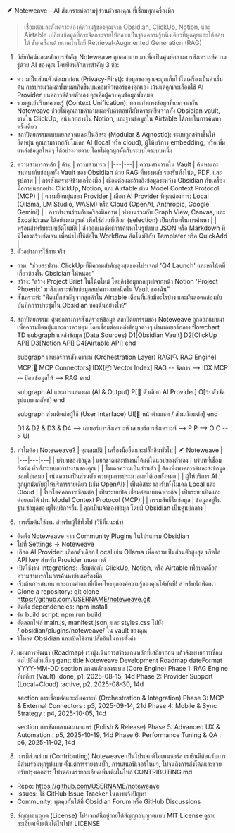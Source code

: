 🪶 Noteweave – AI สังเคราะห์ความรู้ส่วนตัวของคุณ ที่เชื่อมทุกเครื่องมือ


> เชื่อมต่อและสังเคราะห์องค์ความรู้ของคุณจาก Obsidian, ClickUp, Notion, และ Airtable เปลี่ยนข้อมูลที่กระจัดกระจายให้กลายเป็นฐานความรู้หนึ่งเดียวที่พูดคุยและโต้ตอบได้ ขับเคลื่อนด้วยเทคโนโลยี Retrieval-Augmented Generation (RAG)
> 
1. วิสัยทัศน์และหลักการสำคัญ
Noteweave ถูกออกแบบมาเพื่อเป็นศูนย์กลางการสังเคราะห์ความรู้ด้วย AI ของคุณ โดยยึดหลักการสำคัญ 3 ข้อ:
 * ความเป็นส่วนตัวต้องมาก่อน (Privacy-First): ข้อมูลของคุณจะถูกเก็บไว้ในเครื่องเป็นค่าเริ่มต้น การประมวลผลทั้งหมดเกิดขึ้นบนคอมพิวเตอร์ของคุณเอง เว้นแต่คุณจะเลือกใช้ AI Provider บนคลาวด์ด้วยตัวเอง คุณคือผู้ควบคุมข้อมูลทั้งหมด
 * รวมศูนย์บริบทความรู้ (Context Unification): ทลายกำแพงข้อมูลที่แยกจากกัน Noteweave ช่วยให้คุณถามคำถามและรับคำตอบที่สังเคราะห์ขึ้นจากทั้ง Obsidian vault, งานใน ClickUp, หน้าเอกสารใน Notion, และฐานข้อมูลใน Airtable ได้ภายในการค้นหาครั้งเดียว
 * สถาปัตยกรรมแบบแยกส่วนและเป็นอิสระ (Modular & Agnostic): ระบบถูกสร้างขึ้นให้ยืดหยุ่น คุณสามารถสลับโมเดล AI (local หรือ cloud), ผู้ให้บริการ embedding, หรือเพิ่มแหล่งข้อมูลใหม่ๆ ได้อย่างง่ายดาย โดยไม่ถูกผูกมัดกับระบบใดระบบหนึ่ง
2. ความสามารถหลัก
| ด้าน | ความสามารถ |
|---|---|
| ความสามารถใน Vault | ค้นหาและสนทนากับข้อมูลทั้ง Vault ของ Obsidian ด้วย RAG ที่ทรงพลัง รองรับทั้งโน้ต, PDF, และรูปภาพ |
| การสังเคราะห์ข้ามเครื่องมือ | เชื่อมต่อและอ้างอิงข้อมูลระหว่าง Obsidian กับเครื่องมือภายนอกอย่าง ClickUp, Notion, และ Airtable ผ่าน Model Context Protocol (MCP) |
| ความยืดหยุ่นของ Provider | เลือก AI Provider ที่คุณต้องการ: Local (Ollama, LM Studio, WASM) หรือ Cloud (OpenAI, Anthropic, Google Gemini) |
| การทำงานร่วมกับเครื่องมือภาพ | ทำงานร่วมกับ Graph View, Canvas, และ Excalidraw ได้อย่างสมบูรณ์ เพื่อใช้ส่วนที่เลือก (selection) เป็นบริบทในการค้นหา |
| พร้อมสำหรับระบบอัตโนมัติ | ส่งออกผลลัพธ์การค้นหาในรูปแบบ JSON หรือ Markdown ที่มีโครงสร้างชัดเจน เพื่อนำไปใช้ต่อใน Workflow อัตโนมัติกับ Templater หรือ QuickAdd |
3. ตัวอย่างการใช้งานจริง
 * ถาม: “ช่วยสรุปงาน ClickUp ที่มีความสำคัญสูงสุดของโปรเจกต์ 'Q4 Launch' และหาโน้ตที่เกี่ยวข้องใน Obsidian ให้หน่อย”
 * สร้าง: “สร้าง Project Brief ในโน้ตใหม่ โดยดึงข้อมูลกลยุทธ์จากหน้า Notion 'Project Phoenix' มาสังเคราะห์กับข้อมูลสเปคทางเทคนิคใน Vault ของฉัน”
 * สังเคราะห์: “ฟีดแบ็กสำคัญจากลูกค้าใน Airtable เดือนที่แล้วมีอะไรบ้าง และมันสอดคล้องกับบันทึกการประชุมใน Obsidian ของฉันอย่างไร?”
4. สถาปัตยกรรม: ศูนย์กลางการสังเคราะห์ข้อมูล
สถาปัตยกรรมของ Noteweave ถูกออกแบบมาเพื่อความยืดหยุ่นและการควบคุม โดยเชื่อมต่อแหล่งข้อมูลต่างๆ ผ่านเลเยอร์กลาง
flowchart TD
    subgraph แหล่งข้อมูล (Data Sources)
        D1[Obsidian Vault]
        D2[ClickUp API]
        D3[Notion API]
        D4[Airtable API]
    end

    subgraph เลเยอร์การสังเคราะห์ (Orchestration Layer)
        RAG[🔍 RAG Engine]
        MCP[🧩 MCP Connectors]
        IDX[📦 Vector Index]
        RAG -- จัดการ --> IDX
        MCP -- ป้อนข้อมูลให้ --> RAG
    end

    subgraph AI และการแสดงผล (AI & Output)
        P[🤖 ตัวเลือก AI Provider]
        O[✨ ตัวจัดรูปแบบผลลัพธ์]
    end

    subgraph ส่วนติดต่อผู้ใช้ (User Interface)
        UI[💬 หน้าต่างแชท / ส่วนเชื่อมต่อ]
    end

    D1 & D2 & D3 & D4 --> เลเยอร์การสังเคราะห์
    เลเยอร์การสังเคราะห์ --> P
    P --> O
    O --> UI

5. ทำไมต้อง Noteweave?
| คุณสมบัติ | เครื่องมืออื่นและปลั๊กอินทั่วไป | 🪶 Noteweave |
|---|---|---|
| บริบทของข้อมูล | แยกขาดและทำงานได้แค่ในแอปของตัวเอง | บริบทที่เชื่อมถึงกัน ทั่วทั้งระบบการทำงานของคุณ |
| โมเดลความเป็นส่วนตัว | ต้องพึ่งพาคลาวด์และส่งข้อมูลออกไปเสมอ | เน้นความเป็นส่วนตัว ควบคุมการประมวลผลได้เองทั้งหมด |
| ผู้ให้บริการ AI | ถูกผูกมัดกับผู้ให้บริการรายเดียว (เช่น OpenAI) | เป็นอิสระ รองรับทั้งโมเดล Local และ Cloud |
| โปรโตคอลการเชื่อมต่อ | เป็นระบบปิด เชื่อมต่อแบบเฉพาะกิจ | เป็นระบบเปิดและต่อยอดได้ ผ่าน Model Context Protocol (MCP) |
| กรรมสิทธิ์ในข้อมูล | ข้อมูลอยู่ในฐานข้อมูลของผู้ให้บริการอื่น | คุณเป็นเจ้าของข้อมูล โดยมี Obsidian เป็นศูนย์กลาง |
6. การเริ่มต้นใช้งาน
สำหรับผู้ใช้ทั่วไป (วิธีที่แนะนำ)
 * ติดตั้ง Noteweave จาก Community Plugins ในโปรแกรม Obsidian
 * ไปที่ Settings → Noteweave
 * เลือก AI Provider: เลือกตัวเลือก Local เช่น Ollama เพื่อความเป็นส่วนตัวสูงสุด หรือใส่ API key สำหรับ Provider บนคลาวด์
 * เปิดใช้งาน Integrations: เชื่อมต่อกับ ClickUp, Notion, หรือ Airtable เพื่อปลดล็อกความสามารถในการค้นหาข้ามเครื่องมือ
 * เริ่มต้นการสนทนาและถามคำถามที่เชื่อมโยงทุกองค์ความรู้ของคุณได้ทันที!
สำหรับนักพัฒนา
 * Clone a repository: git clone https://github.com/USERNAME/noteweave.git
 * ติดตั้ง dependencies: npm install
 * รัน build script: npm run build
 * คัดลอกไฟล์ main.js, manifest.json, และ styles.css ไปยัง /.obsidian/plugins/noteweave/ ใน vault ของคุณ
 * รีโหลด Obsidian และเปิดใช้งานปลั๊กอินในการตั้งค่า
7. แผนการพัฒนา (Roadmap)
เรามุ่งเน้นการสร้างแกนหลักที่เสถียรก่อน แล้วจึงขยายการเชื่อมต่อไปยังส่วนอื่นๆ
gantt
    title Noteweave Development Roadmap
    dateFormat  YYYY-MM-DD
    section แกนหลักของระบบ (Core Engine)
    Phase 1: RAG Engine ที่เสถียร (Vault)  :done,    p1, 2025-08-15, 14d
    Phase 2: Provider Support (Local+Cloud) :active,  p2, 2025-08-30, 14d

    section การเชื่อมต่อและสังเคราะห์ (Orchestration & Integration)
    Phase 3: MCP & External Connectors      :         p3, 2025-09-14, 21d
    Phase 4: Mobile & Sync Strategy         :         p4, 2025-10-05, 14d

    section การขัดเกลาและเผยแพร่ (Polish & Release)
    Phase 5: Advanced UX & Automation       :         p5, 2025-10-19, 14d
    Phase 6: Performance Tuning & QA        :         p6, 2025-11-02, 14d

8. การมีส่วนร่วม (Contributing)
Noteweave เป็นโปรเจกต์โอเพนซอร์ส เรายินดีต้อนรับการมีส่วนร่วมทุกรูปแบบ ตั้งแต่การรายงานบั๊ก, การเสนอฟีเจอร์ใหม่ๆ, ไปจนถึงการส่งโค้ดและช่วยปรับปรุงเอกสาร โปรดอ่านรายละเอียดเพิ่มเติมในไฟล์ CONTRIBUTING.md
 * Repo: https://github.com/USERNAME/noteweave
 * Issues: ใช้ GitHub Issue Tracker ในการแจ้งปัญหา
 * Community: พูดคุยกันได้ที่ Obsidian Forum หรือ GitHub Discussions
9. สัญญาอนุญาต (License)
โปรเจกต์นี้อยู่ภายใต้สัญญาอนุญาตแบบ MIT License ดูรายละเอียดเพิ่มเติมได้ในไฟล์ LICENSE
